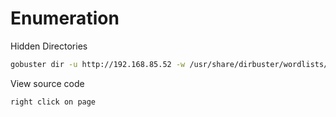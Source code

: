 # Enumeration

Hidden Directories
```bash
gobuster dir -u http://192.168.85.52 -w /usr/share/dirbuster/wordlists/directory-list-lowercase-2.3-small.txt -x php,txt,jpg -t 100 -e 
```

View source code 
```
right click on page 
```

